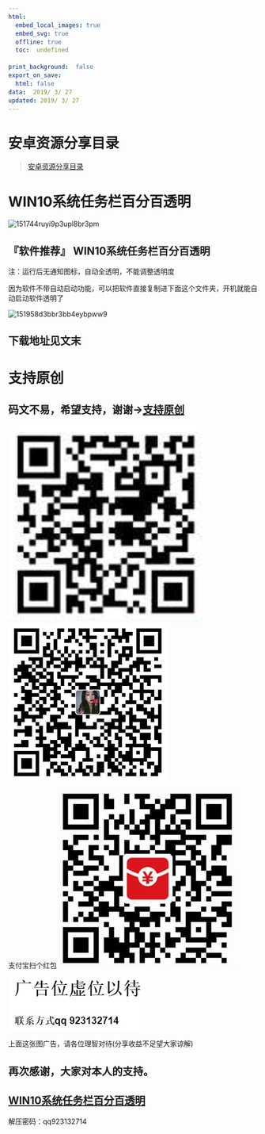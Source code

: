 ```yaml
---
html:
  embed_local_images: true
  embed_svg: true
  offline: true
  toc:  undefined

print_background:  false
export_on_save:
  html: false
data:  2019/ 3/ 27
updated: 2019/ 3/ 27
---
```


# 安卓资源分享目录

> [安卓资源分享目录](https://blog.csdn.net/qq923132714/article/details/83059823 "安卓资源分享目录")


# WIN10系统任务栏百分百透明

![151744ruyi9p3upl8br3pm](https://i.loli.net/2019/03/27/5c9b108c47f70.png)

>


## 『软件推荐』 WIN10系统任务栏百分百透明

注：运行后无通知图标，自动全透明，不能调整透明度


因为软件不带自动启动功能，可以把软件直接复制进下面这个文件夹，开机就能自动启动软件透明了


![151958d3bbr3bb4eybpww9](https://i.loli.net/2019/03/27/5c9b109d4d9dc.png)


## 下载地址见文末


# 支持原创


## 码文不易，希望支持，谢谢->**[支持原创](http://blog.csdn.net/qq923132714/article/details/79399145)**
![微信支付](https://raw.githubusercontent.com/923132714/my_picture/master/blog/support/weixin.png)![微信支付](https://raw.githubusercontent.com/923132714/my_picture/master/blog/support/支付宝.png)

支付宝扫个红包
![支付宝扫个红包](https://raw.githubusercontent.com/923132714/my_picture/master/blog/support/扫码领红包.png "扫码领红包")

![广告位](https://raw.githubusercontent.com/923132714/my_picture/master/blog/support/广告位.png "广告")

上面这张图广告，请各位理智对待(分享收益不足望大家谅解)

## 再次感谢，大家对本人的支持。




## [WIN10系统任务栏百分百透明](http://u16848854.ctfile.net/fs/16848854-356650618 "WIN10系统任务栏百分百透明")

解压密码：qq923132714
